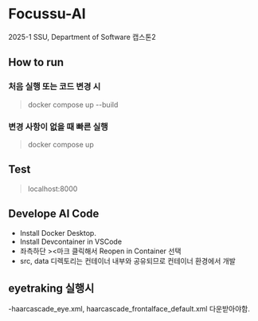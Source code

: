 # Focussu-AI

2025-1 SSU, Department of Software 캡스톤2

## How to run

### 처음 실행 또는 코드 변경 시

> docker compose up --build

### 변경 사항이 없을 때 빠른 실행

> docker compose up

## Test

> localhost:8000

## Develope AI Code

- Install Docker Desktop.
- Install Devcontainer in VSCode
- 좌측하단 ><마크 클릭해서 Reopen in Container 선택
- src, data 디렉토리는 컨테이너 내부와 공유되므로 컨테이너 환경에서 개발

## eyetraking 실행시

-haarcascade_eye.xml, haarcascade_frontalface_default.xml 다운받아야함.
